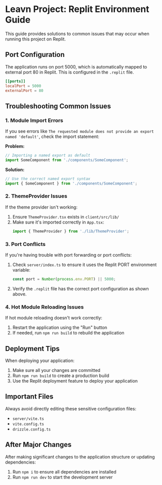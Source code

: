 # Leavn Project: Replit Environment Guide

This guide provides solutions to common issues that may occur when running this project on Replit.

## Port Configuration

The application runs on port 5000, which is automatically mapped to external port 80 in Replit. This is configured in the `.replit` file.

```toml
[[ports]]
localPort = 5000
externalPort = 80
```

## Troubleshooting Common Issues

### 1. Module Import Errors

If you see errors like `The requested module does not provide an export named 'default'`, check the import statement:

**Problem:**
```typescript
// Importing a named export as default
import SomeComponent from './components/SomeComponent';
```

**Solution:**
```typescript
// Use the correct named export syntax
import { SomeComponent } from './components/SomeComponent';
```

### 2. ThemeProvider Issues

If the theme provider isn't working:

1. Ensure `ThemeProvider.tsx` exists in `client/src/lib/`
2. Make sure it's imported correctly in `App.tsx`:
   ```typescript
   import { ThemeProvider } from './lib/ThemeProvider';
   ```

### 3. Port Conflicts

If you're having trouble with port forwarding or port conflicts:

1. Check `server/index.ts` to ensure it uses the Replit PORT environment variable:
   ```typescript
   const port = Number(process.env.PORT) || 5000;
   ```

2. Verify the `.replit` file has the correct port configuration as shown above.

### 4. Hot Module Reloading Issues

If hot module reloading doesn't work correctly:

1. Restart the application using the "Run" button
2. If needed, run `npm run build` to rebuild the application

## Deployment Tips

When deploying your application:

1. Make sure all your changes are committed
2. Run `npm run build` to create a production build
3. Use the Replit deployment feature to deploy your application

## Important Files

Always avoid directly editing these sensitive configuration files:
- `server/vite.ts`
- `vite.config.ts`
- `drizzle.config.ts`

## After Major Changes

After making significant changes to the application structure or updating dependencies:

1. Run `npm i` to ensure all dependencies are installed
2. Run `npm run dev` to start the development server